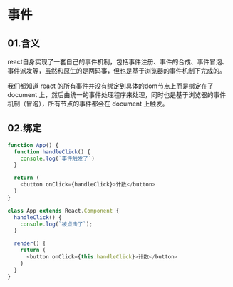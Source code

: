 # 事件
## 01.含义
react自身实现了一套自己的事件机制，包括事件注册、事件的合成、事件冒泡、事件派发等，虽然和原生的是两码事，但也是基于浏览器的事件机制下完成的。

我们都知道 react 的所有事件并没有绑定到具体的dom节点上而是绑定在了document 上，然后由统一的事件处理程序来处理，同时也是基于浏览器的事件机制（冒泡），所有节点的事件都会在 document 上触发。 

## 02.绑定
```js
function App() {
  function handleClick() {
    console.log(`事件触发了`)
  }

  return (
    <button onClick={handleClick}>计数</button>
  )
}
```
```js
class App extends React.Component {
  handleClick() {
    console.log(`被点击了`);
  }

  render() {
    return (
      <button onClick={this.handleClick}>计数</button>
    )
  }
}
```